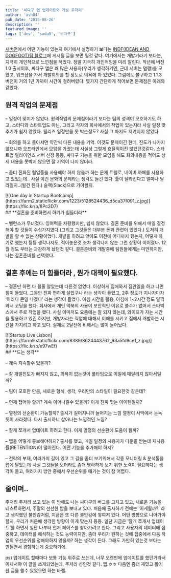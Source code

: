 ```yaml
---
title: '싸다구 앱 업데이트와 개발 주저리'
author: 'ash84'
pub_date: '2015-08-26'
description: ''
featured_image: ''
tags: ['dev', 'sada9', '싸다구']
---
```



[새버전](https://itunes.apple.com/kr/app/ssadagu-imateu-hompeulleoseu/id903061010?mt=8)에서 어떤 기능이 있는지 여기에서 설명하기 보다는 [INDF(IDEAN AND DOGFOOT)팀 블로그](http://blog.indf.net/)에 게시될 글을 보면 될것 같다. 여기에서는 개발기라기 보다는, 지극히 개인적으로 느낀점을 적었다. 정말 지극히 개인적임을 미리 알린다. 작년에 버전 1.0 출시이후, 싸다구 앱은 꽤 많은 사용자(우리가 생각하기엔, 근데 서버는 멀쩡)를 모았고, 워크샵을 가서 개발회의를 할 정도로 의욕에 차 있었다. 그럼에도 불구하고 1.1.3 버전이 거의 1년 가까이 시간이 걸려버렸다. 몇가지 간단하게 적어보면 문제점은 아래와 같았다.


## **원격 작업의 문제점**

 – 일정이 맞지가 않았다. 원격작업의 문제점이라기 보다는 팀의 성격이 모호하기도 하고, 스터디와 스타트업도 아닌, 그리고 각자의 회사에서의 작업이 있는지라 사실 일정 맞추기가 쉽지 않았다. 릴리즈 일정만을 못 박는정도? 사실 그 마저도 지켜지지 않았다.

– 회의를 하고 돌아서면 약간씩 다른 내용을 기억. 이것도 문제이긴 한데, 진도가 나가지 않으니까 오프라인에서 모임을 가졌는데 사실상 그렇게 효율적이진 않았던것같다. 스타트업 얼라이언스 서버 신청 등등, 싸다구 기능을 위한 모임을 해도 회의내용을 적어도 상세 내용을 못박지 않으면 잘 기억이 나지 않더라.

– 좀더 진화된 협업툴을 사용해야 하지 않을까 하는 문제 트렐로, 네이버 까페를 사용하고 있었는데.. 사실 이건 문화의 문제라는 생각도 들긴 했다. 툴이 달라진다고 얼마나 달라질지..(될건 된다.) 슬랙(Slack)으로 가야할지.

<div class="jetpack-video-wrapper">[![One day in Startup Bootcamp](https://farm2.staticflickr.com/1223/5128524436_d5ca37f091_z.jpg)](https://flic.kr/p/8Pc2D7)</div>
## **결혼을 준비하면서 하기가 힘들더라**

– 밸런스가 무너졌다. 잉여력을 자랑했지만, 쉽지 않았다. 결혼 준비를 위해서 매일 결정해야 할 것들이 수십가지였다.(그리고 그것들은 대부분 돈과 관련이 있었다.) 도저히 개발을 할 수 없는 상황이었다. 개발을 하려고 앉아도 이전에 어디까지 했는지, 어떻게 하기로 했는지 등등 생각나지도, 적어놓은것 조차 생각나지 않는 그런 상황이 이어졌다. 12월 정도 부터는 과감하게 놨던것 같다. 결혼준비와 개발중에 팀원들에게는 미안하지만, 나는 결혼준비를 선택했다.


## **결혼 후에는 더 힘들더라 , 뭔가 대책이 필요했다.**

– 결혼만 하면 다 될줄 알았는데 다른것 없었다. 이상하게 집에와서 집안일을 하고 나면 힘이 들었다. 그동안 진짜 편하게 살았구나 라는 생각이 들었고, 2주 정도가 지나자마자 ‘이러다 큰일 나겠다’ 라는 생각이 들었다. 아침 시간을 활용, 아침에 1~2시간 정도 일찍와서 코딩을 했다. 회사에서 개인 맥북의 사용이 보안적인 이유로 쓸수가 없어서 스타벅스에서 주로 작업을 했다. 사실 이마저도 요즘에는 잘 되지 않는데, 와이프가 자는 시간을 활용하고 있긴 하지만, 개발자라는 직업에 대해서 이해를 시키고 집에서 개발하는 시간을 가지려고 하고 있다. 실제로 2달전에 비해서는 많이 늘어났다.

<div class="jetpack-video-wrapper">[![Startup Live Lisbon](https://farm9.staticflickr.com/8389/8624443762_93a5fd9ce1_z.jpg)](https://flic.kr/p/e97wEf)</div>
## **드는 생각**

– 계속 지속할수 있을까?

– 잘 개발진도가 빠지지 않고, 의욕이 없는것이 풀타임으로 이일에 매달리지 않아서일까?

– 팀이 모호한 만큼, 새로운 형식, 생각, 우리만의 스타일이 필요한것 같은데?

– 언제 접어야 할까? 계속 이어나갈수 있을까? 이게 진짜 맞는 아이템일까?

– 열정의 선순환이 가능할까? 출시가 길어지니까 늘어지는 느낌 열정이 사막에서 눈녹듯이 사라졌다. 다시 출시하니 살아나는 느낌적인 느낌?

– 잘게 쪼개서 업데이트 하려고 한다. 이게 열정의 선순환에 도움이 될까?

– 앱을 어떻게 홍보해야하지? 출시를 했고, 매일 일정의 사용자가 다운을 받는데 재사용률(RETENTION)이 떨어진다. 어떤 기능을 추가해야 하지?

– 전략의 부재, 여러가지 길이 있고 그 길을 좀더 보기위해서 각종 모니터링 & 분석툴을 앱에 달았는데 사실 그것들을 보더라도 좀더 명확하게 보기 위한 노력이 필요하다는 생각이 들고, 여러가지 방안 중에서 우선순위를 매기는 것이 참 어렵다.


## **줄이며..**

주저리 주저리 쓰고 있는 이 밤에도 나는 싸다구의 버그를 고치고 있고, 새로운 기능을 테스트하면서, 주말의 선선한 밤을 보내고 있다. 처음에 출시하기 전에는 ‘이게될까?’ 라고 생각했던 불안감처럼, 지금은 또 다른 불안감에 쌓여져 있다. 어떤 방향으로 나아가야 할지, 우리가 처음에 생각한 방향이 이게 맞는지 등등. 일단 지금은 ‘잘개 쪼개서 업데이트’를 하면서 일단 나부터 먼저 페이스를 찾아가려고 한다. 그리고 사용자의 데이터에 집중하고, 데이터를 해석하는 것도 능력이지만, 좀더 우리가 원하는 것에 집중에서 다음 작업의 우선순위를 정해야하지 않을까? 하는 생각이 든다. 그래도 가만히 있는것 보다는 만들면서 경험하는게 중요하기에.

ps) 업데이트 할때마다 보통 기능 위주로 쓰는데, 너무 오랜만에 업데이트를 했던거라서 이제서야 이 글을 쓰게되었는데, 주저리 성인것 같다. 쩝.ㅎㅎ 다음엔 좀더 재밌고 활기찬 글을 쓸수 있었으면 하는 바램.



